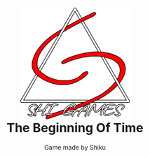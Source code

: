 <p align="center" style="margin-bottom: 0px !important;">
  <img src="src/main/resources/misc/logo720.png" alt="drawing" width="250"/>
</p>
<h1 align="center" style="margin-top: 0px;">The Beginning Of Time</h1>
<p align="center"> Game made by Shiku</p>
